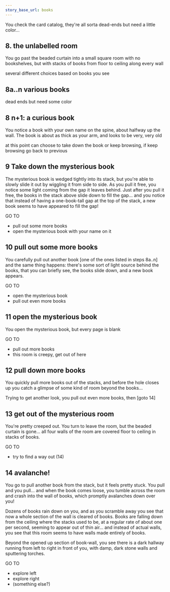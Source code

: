 ```yaml
---
story_base_url: books
---
```


You check the card catalog, they're all sorta dead-ends but need a little color...

## 8. the unlabelled room
You go past the beaded curtain into a small square room with no bookshelves, but with stacks of books from floor to ceiling along every wall

several different choices based on books you see

## 8a..n various books
dead ends but need some color

## 8 n+1: a curious book
You notice a book with your own name on the spine, about halfway up the wall. The book is about as thick as your arm, and looks to be very, very old

at this point can choose to take down the book or keep browsing, if keep browsing go back to previous

## 9 Take down the mysterious book
The mysterious book is wedged tightly into its stack, but you're able to slowly slide it out by wiggling it from side to side. As you pull it free, you notice some light coming from the gap it leaves behind. Just after you pull it free, the books in the stack above slide down to fill the gap... and you notice that instead of having a one-book-tall gap at the top of the stack, a new book seems to have appeared to fill the gap!

GO TO 
* pull out some more books
* open the mysterious book with your name on it

## 10 pull out some more books
You carefully pull out another book [one of the ones listed in steps 8a..n] and the same thing happens: there's some sort of light source behind the books, that you can briefly see, the books slide down, and a new book appears.

GO TO
* open the mysterious book
* pull out even more books

## 11 open the mysterious book
You open the mysterious book, but every page is blank

GO TO
* pull out more books
* this room is creepy, get out of here

## 12 pull down more books
You quickly pull more books out of the stacks, and before the hole closes up you catch a glimpse of some kind of room beyond the books...

Trying to get another look, you pull out even more books, then [goto 14]

## 13 get out of the mysterious room
You're pretty creeped out. You turn to leave the room, but the beaded curtain is gone... all four walls of the room are covered floor to ceiling in stacks of books.

GO TO
* try to find a way out (14)

## 14 avalanche!
You go to pull another book from the stack, but it feels pretty stuck. You pull and you pull... and when the book comes loose, you tumble across the room and crash into the wall of books, which promptly avalanches down over you!

Dozens of books rain down on you, and as you scramble away you see that now a whole section of the wall is cleared of books. Books are falling down from the ceiling where the stacks used to be, at a regular rate of about one per second, seeming to appear out of thin air... and instead of actual walls, you see that this room seems to have walls made entirely of books.

Beyond the opened up section of book-wall, you see there is a dark hallway running from left to right in front of you, with damp, dark stone walls and sputtering torches.

GO TO 
* explore left
* explore right
* (something else?)

